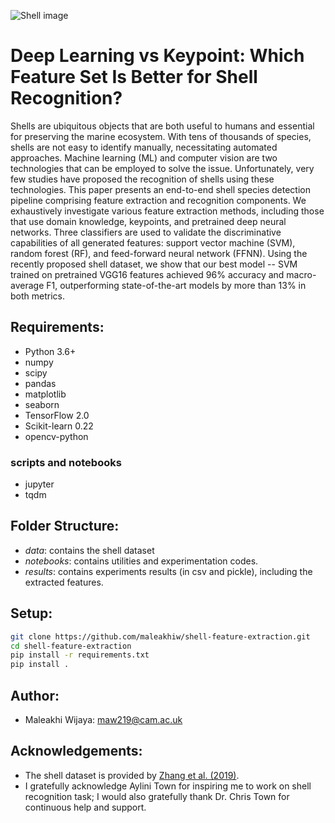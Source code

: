 ![Shell image](data/shell.png)
# Deep Learning vs Keypoint: Which Feature Set Is Better for Shell Recognition?

Shells are ubiquitous objects that are both useful to humans and essential for preserving the marine ecosystem. With tens of thousands of species, shells are not easy to identify manually, necessitating automated approaches. Machine learning (ML) and computer vision are two technologies that can be employed to solve the issue. Unfortunately, very few studies have proposed the recognition of shells using these technologies. This paper presents an end-to-end shell species detection pipeline comprising feature extraction and recognition components. We exhaustively investigate various feature extraction methods, including those that use domain knowledge, keypoints, and pretrained deep neural networks. Three classifiers are used to validate the discriminative capabilities of all generated features: support vector machine (SVM), random forest (RF), and feed-forward neural network (FFNN). Using the recently proposed shell dataset, we show that our best model -- SVM trained on pretrained VGG16 features achieved 96% accuracy and macro-average F1, outperforming state-of-the-art models by more than 13% in both metrics.

## Requirements:
- Python 3.6+
- numpy
- scipy
- pandas
- matplotlib
- seaborn
- TensorFlow 2.0
- Scikit-learn 0.22
- opencv-python 

### scripts and notebooks
- jupyter
- tqdm

## Folder Structure:
- *data*: contains the shell dataset
- *notebooks*: contains utilities and experimentation codes.
- *results*: contains experiments results (in csv and pickle), including
 the extracted features.

## Setup:
```bash
git clone https://github.com/maleakhiw/shell-feature-extraction.git
cd shell-feature-extraction
pip install -r requirements.txt
pip install .
```

 ## Author:
- Maleakhi Wijaya: maw219@cam.ac.uk

## Acknowledgements:
- The shell dataset is provided by [Zhang et al. (2019)](https://www.nature.com/articles/s41597-019-0230-3).
- I gratefully acknowledge Aylini Town for inspiring me to work on shell recognition task; I would also gratefully thank Dr. Chris Town for continuous help and support.